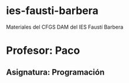 # ies-fausti-barbera
Materiales del CFGS DAM del IES Faustí Barbera

# Profesor: Paco
## Asignatura: Programación
